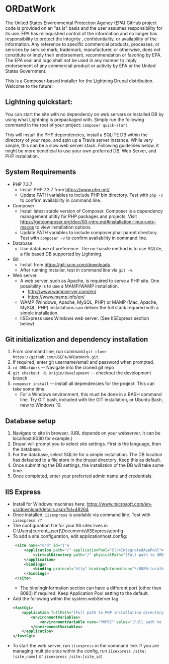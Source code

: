 # ORDatWork

The United States Environmental Protection Agency (EPA) GitHub project code is provided on an "as is" basis and the user assumes responsibility for its use.  EPA has relinquished control of the information and no longer has responsibility to protect the integrity , confidentiality, or availability of the information.  Any reference to specific commercial products, processes, or services by service mark, trademark, manufacturer, or otherwise, does not constitute or imply their endorsement, recommendation or favoring by EPA.  The EPA seal and logo shall not be used in any manner to imply endorsement of any commercial product or activity by EPA or the United States Government.

This is a Composer-based installer for the [Lightning](https://www.drupal.org/project/lightning) Drupal distribution. Welcome to the future!

## Lightning quickstart:
You can start the site with no dependency on web servers or installed DB by using what Lightning is prepackaged with. Simply run the following command in the root of your project:
`composer quick-start`

This will install the PHP dependencies, install a SQLITE DB within the directory of your repo, and spin up a Travis server instance. While very simple, this can be a slow web server stack. Following guidelines below, it might be more beneficial to use your own preferred DB, Web Server, and PHP installation.

## System Requirements

* PHP 7.3.7
    * Install PHP 7.3.7 from https://www.php.net/
    * Update PATH variables to include PHP bin directory. Test with `php -v` to confirm availability in command line.
* Composer
    * Install latest stable version of Composer. Composer is a dependency management utiltiy for PHP packages and projects. Visit https://getcomposer.org/doc/00-intro.md#installation-linux-unix-macos to view installation options.
    * Update PATH variables to include composer.phar parent directory. Test with `composer -v` to confirm availability in command line.
* Database
    * Use database of preference. The no-hassle method is to use SQLite, a file based DB supported by Lightning. 
* Git    
    * Install from https://git-scm.com/downloads. 
    * After running installer, test in command line via `git -v`.
* Web server.
    * A web server, such as Apache, is required to serve a PHP site. One possibility is to use a MAMP/WAMP installation.
        * http://www.wampserver.com/en/
        * https://www.mamp.info/en/
    * WAMP (Windows, Apache, MySQL, PHP) or MAMP (Mac, Apache, MySQL, PHP) installations can deliver the full stack required with a simple installation.
    * IISExpress uses Windows web server. (See IISExpress section below)
    
## Git initialization and dependency installation
1. From command line, run command  `git clone https://github.com/USEPA/ORDatWork.git`.
2. If required, enter git username/email and password when prompted.
3. `cd ORDatWork` -- Navigate into the cloned git repo
4. `git checkout -b origin/development` -- checkout the development branch
5. `composer install` -- install all dependencies for the project. This can take some time.
    * For a Windows environment, this must be done in a BASH command line. Try GIT bash, included with the GIT installation, or Ubuntu Bash, new to Windows 10. 

## Database setup
1. Navigate to site in browser. (URL depends on your webserver. It can be localhost:8080 for example.)
2. Drupal will prompt you to select site settings. First is the language, then the database.
3. For the database, select SQLite for a simple installation. The DB location has defaulted to a file store in the drupal directory. Keep this as default.
4. Once submitting the DB settings, the installation of the DB will take some time.
5. Once completed, enter your preferred admin name and credentials.

## IIS Express
* Install for Windows machines here: https://www.microsoft.com/en-us/download/details.aspx?id=48264
* Once installed, `iisexpress` is available via command line. Test with `iisexpress /?`
* The configuration file for your IIS sites lives in C:\Users\[current_user]\Documents\IISExpress\config
* To add a site configuration, edit applicationhost.config:
   ```xml
    <site name="ord" id="1">
        <application path="/" applicationPool="Clr4IntegratedAppPool">
            <virtualDirectory path="/" physicalPath="[Full path to ORD@WORK site root]\docroot" />
        </application>
        <bindings>
            <binding protocol="http" bindingInformation="*:8080:localhost" />
        </bindings>
    </site>
    ```
    *  The bindingInformation section can have a different port (other than 8080) if required. Keep Application Pool setting to the default.
* Add the following within the system.webServer tag
    ```xml
   <fastCgi>
        <application fullPath="[Full path to PHP installation directory]\php-cgi.exe" stderrMode="ReturnStdErrIn500" activityTimeout="370">
            <environmentVariables>
                <environmentVariable name="PHPRC" value="[Full path to PHP installation directory]" />
            </environmentVariables>
        </application>
    </fastCgi>
    ```
* To start the web server, run `iisexpress` in the command line. If you are managing multiple sites within the config, run `iisexpress /site:[site_name]` or `iisexpress /site:[site_id]`